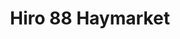 ---
layout: place
title: "Hiro 88 Haymarket"
permalink: /nebraska/lincoln/hiro-88-haymarket.html
stateAbbr: NE
stateName: Nebraska
cityName: Lincoln
seo:
  name: "Hiro 88 Haymarket"
  type: Restaurant
  links: null
description: "Hiro 88 Haymarket serves delicious sushi in Lincoln, Nebraska. Try fresh Japanese dishes for a great dining experience. "
place_id: ChIJfy_dYxy_locRwWgWnYcOg2A
photos:
  - name: >-
      places/ChIJfy_dYxy_locRwWgWnYcOg2A/photos/AeeoHcLYunli0sfRKLh52Omm8bT7xptX67LRuwYIbs0TlKCA0e-V__5dYedyKEMtltuvKkIE3Z7uL54Qg7qy7L0FXtNXwIu72Cnr84VZCahoYT2eY0wv7xB-n3N_vsg_obDXOSJ2XrQduQel5auEj357I6yvQ4ynDEOKLIqPwuvz3U2HuKwQbUKalfm9DHK-xFH-GA1ICYSvDX0mUvotaUkMihM6tCXyceUUwGQg3m1mWCY0bLwZeQsrFErnQqKShsQOaf7MxL9sJXTWTlfDrJVucL8QT-I9oLcxjED26RCmW5_Bzw
    widthPx: 4800
    heightPx: 3200
    authorAttributions:
      - displayName: Hiro 88 Haymarket
        uri: https://maps.google.com/maps/contrib/103041318386016813455
        photoUri: >-
          https://lh3.googleusercontent.com/a-/ALV-UjV5HTPpbe_uJnQVkdwP9A6enGlLSqn7BfutWxwMBl83mDMrJPQ=s100-p-k-no-mo
    flagContentUri: >-
      https://www.google.com/local/imagery/report/?cb_client=maps_api_places.places_api&image_key=!1e10!2sAF1QipMM1LcWIiqoPxMvZMSwy4E4kSmn37AyjUF3P548&hl=en-US
    googleMapsUri: >-
      https://www.google.com/maps/place//data=!3m4!1e2!3m2!1sAF1QipMM1LcWIiqoPxMvZMSwy4E4kSmn37AyjUF3P548!2e10!4m2!3m1!1s0x8796bf1c63dd2f7f:0x60830e879d1668c1
  - name: >-
      places/ChIJfy_dYxy_locRwWgWnYcOg2A/photos/AeeoHcKsHA0l8BSGTHsyk0eeRNBGsODm3RuWG4nMXKJyrHsI42CqL7Tdgz3-BGNbzdAdFax4jpc93U_jj6sVaD9_MbkZJpqGd_TIaQtD_mu1VKbEGGhTugWD3d4EpTTEMljomWgh6DNqXWuMxt2OkaNVXDsg1AFVDnZPsj-ulV1FzdyOG7GNBQTMGplHr7ZP21GHB8Vo3BD6Lr4kteRS3ufVQ9Pp40CeaS_Be3bXxDLDBNyDqcn1z76XucQYdJ_gfpVZMojFSPlAW2Ta_oy6-TQXMG9b-pYwY2SUOgScu0BMx4L-g-5q3jHjUr8F3gFGHHXlAFxa2QU4JmSaPPZi2hsFWb5Djlgum9U-1YhHthrCG6VG5OsTB9zClP6ax-kzsgLTjZMin9Iern8O9FFNYAuyirmnltXCAajP94pbipNbfxutg-QI
    widthPx: 4800
    heightPx: 3599
    authorAttributions:
      - displayName: Miranda Zenya Garza
        uri: https://maps.google.com/maps/contrib/107082134425048623538
        photoUri: >-
          https://lh3.googleusercontent.com/a-/ALV-UjU3t3STFBn4ajvSNORPtAHLcYO-az9UQZeWVrkb_3bFg2c91qnV=s100-p-k-no-mo
    flagContentUri: >-
      https://www.google.com/local/imagery/report/?cb_client=maps_api_places.places_api&image_key=!1e10!2sCIHM0ogKEICAgICW8pO_qAE&hl=en-US
    googleMapsUri: >-
      https://www.google.com/maps/place//data=!3m4!1e2!3m2!1sCIHM0ogKEICAgICW8pO_qAE!2e10!4m2!3m1!1s0x8796bf1c63dd2f7f:0x60830e879d1668c1
  - name: >-
      places/ChIJfy_dYxy_locRwWgWnYcOg2A/photos/AeeoHcL9uFWcaOW8tMLlXGi-BHVjA4y7bJdjSL9aGUZwYbC3Sn5RazLcOHe3o_a65UJj7m9ZLzaHs45dB3gkvMHda4tgWPILV5bs1pRf_YSfHB4dVNuv75alEqz9t4s8YYx1DFEj9qgInQjubp0hYtOAvG8EV-ICxzcIj3srBJ7yivuBuoEiSM1rzNWcbgJpfU6fNYDI1KwfI03qQhc9BrXQX6vXKrUQlAAYf213CVvf4ND5I3pz9_mwhX2Rpw2B1fgns8b1fpBqJWeH5CM5YUGvIxCDLvEpj3NS9CfVEg-Xu5fY3A
    widthPx: 1350
    heightPx: 874
    authorAttributions:
      - displayName: Hiro 88 Haymarket
        uri: https://maps.google.com/maps/contrib/103041318386016813455
        photoUri: >-
          https://lh3.googleusercontent.com/a-/ALV-UjV5HTPpbe_uJnQVkdwP9A6enGlLSqn7BfutWxwMBl83mDMrJPQ=s100-p-k-no-mo
    flagContentUri: >-
      https://www.google.com/local/imagery/report/?cb_client=maps_api_places.places_api&image_key=!1e10!2sAF1QipOv4FOypSW9lpfDdWc7yQ4_O2M_GcAo2sN7IOF0&hl=en-US
    googleMapsUri: >-
      https://www.google.com/maps/place//data=!3m4!1e2!3m2!1sAF1QipOv4FOypSW9lpfDdWc7yQ4_O2M_GcAo2sN7IOF0!2e10!4m2!3m1!1s0x8796bf1c63dd2f7f:0x60830e879d1668c1
  - name: >-
      places/ChIJfy_dYxy_locRwWgWnYcOg2A/photos/AeeoHcJ0LRJzV0LexxYpJEwsaYNurofCUQt3n5FnPv2qS3Y3qm7UEzxZJ0dify3s8ffusFhxPyJk5LppVVa5eLZYfCZELYYCVke5k6rZaVRMuBHijKGR62-nHgHHiOYr0xGS3mQV4vki6SnZnIObtByx95vYcXekfrtMCbi_xDHE9TgTkB5l8Bv_ezbxdtQbvB4u6jBMLGh_Q5yJYBCbXLQY2IR5pFqCDpENiM0Pz5d1Rc99SnXwBMYh3rrrG0dgAhyWUtIZD-p1RgWDaMnmIJLsTBhsbWz3Lw67PyPgkCHwC_6Rvh8G0GGSWYYEB9UPCZ79dihGBMVp5G37z9MxQEmg2PjZFqwMVXj_ordTpEXc4e8pYTO4Hk9cLVs1UaL6OQJCAV_2CpKQGeLCgTJL0eosBJVD59KdTwgsN3vjQRRCxhM
    widthPx: 4800
    heightPx: 3600
    authorAttributions:
      - displayName: Tiffany Pham
        uri: https://maps.google.com/maps/contrib/109846256065117264651
        photoUri: >-
          https://lh3.googleusercontent.com/a-/ALV-UjVTKPrm2Jwvvjp_bhRbMjQGlANnOgnrzmJOSAoQr5mTWrJMHVwb=s100-p-k-no-mo
    flagContentUri: >-
      https://www.google.com/local/imagery/report/?cb_client=maps_api_places.places_api&image_key=!1e10!2sCIHM0ogKEICAgICjvta4GA&hl=en-US
    googleMapsUri: >-
      https://www.google.com/maps/place//data=!3m4!1e2!3m2!1sCIHM0ogKEICAgICjvta4GA!2e10!4m2!3m1!1s0x8796bf1c63dd2f7f:0x60830e879d1668c1
  - name: >-
      places/ChIJfy_dYxy_locRwWgWnYcOg2A/photos/AeeoHcLcAaY7iER7aqNA_MlDjXGZasBtCXSaKU-Vf3kZ8kx0EV8PAXhp_LB28TU1HBcBCZYSMHqgjqGcIATMJxU2w8h5ObXCQMoFDgpX5M9iXMKP0FSKPJuhTxHOyg9BALw_hT6jH5lQMtntQRO5o7inmAhicPl_98rkKqIAot7Kbp5gChzc4IunggmaJuSTVLN0LMuonNm8901F17fHWtixYI7ncBZYhyoegV3OD10_G-ZYXrMUTuBPqnmWElBeqQJ9R6LAmiU8wAvH1oCidPeVYSZUbs7rJD6r-w_G9ZTpXSoUbEX_-3LLRpq0oL9qGCcEvpalMhdWaUAA--GxF4L3kK7GAW80JpY3AJ7TYI_eZ-W3DmsV4HVA49mPALupfYLXwcWQmfWDYLCXe4hcOxo84vxlAFQTFMJnapACbfe5XCxXAm4
    widthPx: 4032
    heightPx: 3024
    authorAttributions:
      - displayName: Private Reviewer
        uri: https://maps.google.com/maps/contrib/115645967515590346282
        photoUri: >-
          https://lh3.googleusercontent.com/a-/ALV-UjVyyOjgFIwvip-eCjdTqOhCWrFbEjcZEMp47I6c9oZMNEuyjFqu0A=s100-p-k-no-mo
    flagContentUri: >-
      https://www.google.com/local/imagery/report/?cb_client=maps_api_places.places_api&image_key=!1e10!2sCIHM0ogKEICAgIDErPrtvgE&hl=en-US
    googleMapsUri: >-
      https://www.google.com/maps/place//data=!3m4!1e2!3m2!1sCIHM0ogKEICAgIDErPrtvgE!2e10!4m2!3m1!1s0x8796bf1c63dd2f7f:0x60830e879d1668c1
  - name: >-
      places/ChIJfy_dYxy_locRwWgWnYcOg2A/photos/AeeoHcJidCUPy0rqSukkyf5x6Sxd7_WctchNrWPHvIUI6-tra8IBTzNxoyswngcnG0Vw78vya__euV_Koj8k6lCvatvS6OC5nInvOKKzUBa4MWeQIUWvzrKxaMFO2U4_0jTvYRk6X9HXpIehWzsKXR6fpsYkU-99qBuaB6akHWmg3YXsGycxtihJ3wgvHJ0wimvtaCZ_R-qkB0Geh_BIP6nLUiTbikc4NVIucHYMqvmFfFVU0NTDwH3WepuzHeOdCT_LFNPe7Ek86mcYE3TnIScEyfh3M7-_CqUC2bE_7Pk3OthvGQ
    widthPx: 4800
    heightPx: 3200
    authorAttributions:
      - displayName: Hiro 88 Haymarket
        uri: https://maps.google.com/maps/contrib/103041318386016813455
        photoUri: >-
          https://lh3.googleusercontent.com/a-/ALV-UjV5HTPpbe_uJnQVkdwP9A6enGlLSqn7BfutWxwMBl83mDMrJPQ=s100-p-k-no-mo
    flagContentUri: >-
      https://www.google.com/local/imagery/report/?cb_client=maps_api_places.places_api&image_key=!1e10!2sAF1QipONPMih8fN0KFyDR2ULhkHFWtcFJg5FuhL1rkpK&hl=en-US
    googleMapsUri: >-
      https://www.google.com/maps/place//data=!3m4!1e2!3m2!1sAF1QipONPMih8fN0KFyDR2ULhkHFWtcFJg5FuhL1rkpK!2e10!4m2!3m1!1s0x8796bf1c63dd2f7f:0x60830e879d1668c1
  - name: >-
      places/ChIJfy_dYxy_locRwWgWnYcOg2A/photos/AeeoHcIGVEardniIClsTX9h5uZfhdcQ5Iicb5_mtGI_YUZ1ntZbeQfZQCl0ibQvw_qqtnS4gs3IBHITSRKT9D8RZ4lRg6hZ4aF97o5FebceZLtK1d-WR8y0MrgL01SeNlvT4FYbwCLaQ83f3dbM9xRwuVQ2sqoSuMUEmoQ1pT5N6J_4FdjZ5VHByYShv0qdTmWQb88nXRckGj7xH_-XYGDFpNXjhClDb0Jhy9rdrer3k7GnaMJ394nNC70hu-4hAm1V6QzUZ33EdeGkbM_LWKX30TCsoBTrDEzQ3B1HbIRHTJADY6UekLcKt7r2Gd26tyex-Q7Zt2zFMLnKKQ4lxgImw_av9kcqCytjvjDcebbfXW0fq4lszae2akVpvpvQRdQvTtFGNdvyIyPPIzs7ZO8hNoF36wCYCLWJvRfuZ2rhi3pIVXQ
    widthPx: 4000
    heightPx: 3000
    authorAttributions:
      - displayName: Richard Westling
        uri: https://maps.google.com/maps/contrib/104811813660023081351
        photoUri: >-
          https://lh3.googleusercontent.com/a-/ALV-UjXtuEIunWfsX46H45nhS0ZBAhhBKWLWDXR0tikEgKhiSzbSsCLa=s100-p-k-no-mo
    flagContentUri: >-
      https://www.google.com/local/imagery/report/?cb_client=maps_api_places.places_api&image_key=!1e10!2sCIHM0ogKEICAgIDe69i3Ag&hl=en-US
    googleMapsUri: >-
      https://www.google.com/maps/place//data=!3m4!1e2!3m2!1sCIHM0ogKEICAgIDe69i3Ag!2e10!4m2!3m1!1s0x8796bf1c63dd2f7f:0x60830e879d1668c1
  - name: >-
      places/ChIJfy_dYxy_locRwWgWnYcOg2A/photos/AeeoHcIbNJHKjjE5eKfh--QrH2t2h3vmY8dRdwOzFvRjKjwDulJhCHvTBJUDCYe9ibZQ7_oxMPKjAQFtzpZcpc5_z_L4ruKxBwaxmb3wemzbHbHdwk7hyqXXaW5EJkyPH2LQMk4U0UQPrYBche6p4ZZ_g_1412qPUNXQLWnRifO8aBVIs79ZtecRYp4w2ZyZjHuS-OPAfloFFv_ariZeJTEGMO53Fw42eoHgJhxtcK38PuZ3gvAinepUDwO0ngjlVeoZ9swZmTHboBh_z7SoS78gow4kjLybLF4A1IL9KJXoe4cpbpTSasQUdLnXwrfHrEaT6ipWrO744u2Id41TSl6yNh9LpDGZHuMLCJSpHnQW7wv7b4nRPeOwUehQnZETWRQkwAXIHNea6GIu-R0RSwkMtAPWIdMgSfjS8gNmgTrYJpLQn46H
    widthPx: 4000
    heightPx: 3000
    authorAttributions:
      - displayName: Richard Westling
        uri: https://maps.google.com/maps/contrib/104811813660023081351
        photoUri: >-
          https://lh3.googleusercontent.com/a-/ALV-UjXtuEIunWfsX46H45nhS0ZBAhhBKWLWDXR0tikEgKhiSzbSsCLa=s100-p-k-no-mo
    flagContentUri: >-
      https://www.google.com/local/imagery/report/?cb_client=maps_api_places.places_api&image_key=!1e10!2sCIHM0ogKEICAgIDe69i3ygE&hl=en-US
    googleMapsUri: >-
      https://www.google.com/maps/place//data=!3m4!1e2!3m2!1sCIHM0ogKEICAgIDe69i3ygE!2e10!4m2!3m1!1s0x8796bf1c63dd2f7f:0x60830e879d1668c1
  - name: >-
      places/ChIJfy_dYxy_locRwWgWnYcOg2A/photos/AeeoHcLZeX4srNp44nQmfDZgIFG2iQ96oMtGfDJ3LbkKsVvoNmLMjH711bUlkTv3MY4iLOwqMtSqTLX523_T1eUbuX00na32F6T_9GIIhbtJjA92xd6rfARv4WjAe66nIKOHNUDmfvVHx48LX0AEyiYmK7ap0gapFBIV50rL0rVWkKpB1r9_jy4rp1g2Z0V4CX8RHRo9O-k-GoAnITTyluPepLfHYfxHQEJTbI44Zq7znGj41jyuV8dC3QVg_wcOxn5Y0rICMF95Pmh1ZquYf0pS_Mhnjn2MsuX8Inrkj-kd9k_JTtQLAibgOtPekRMABYpT0VNq-B8xoqquzo54W2dsD4Mql8MbApZZv3ucU1ZIYnEgPv_fTO8yD-q8QKriW2Pnar964uxZtwBn-3mOBTuVEH2TSl3BaR4tClJWMaLQRcL529yO
    widthPx: 4048
    heightPx: 3036
    authorAttributions:
      - displayName: Krista Daly
        uri: https://maps.google.com/maps/contrib/115613349625671322516
        photoUri: >-
          https://lh3.googleusercontent.com/a-/ALV-UjXnhpr7U2ZbxPUreUoP4vydt4rk8do9w3xIWk7NltcOl19E2Q9u0A=s100-p-k-no-mo
    flagContentUri: >-
      https://www.google.com/local/imagery/report/?cb_client=maps_api_places.places_api&image_key=!1e10!2sCIHM0ogKEICAgICEuf3z2wE&hl=en-US
    googleMapsUri: >-
      https://www.google.com/maps/place//data=!3m4!1e2!3m2!1sCIHM0ogKEICAgICEuf3z2wE!2e10!4m2!3m1!1s0x8796bf1c63dd2f7f:0x60830e879d1668c1
  - name: >-
      places/ChIJfy_dYxy_locRwWgWnYcOg2A/photos/AeeoHcKx2Q11Vj2-ygdLxldfHluyEDcWNJKd7XMq63DgH6V7RySu09c3zYYMALUIuE5kjanzAzNPEArzypxnS8B1bLpWOTmtW96Y5smxT2JKlC0314U0lKB0X3RM9L4A5pjeFeG1dra_UxWnFqWFuA1or8qef9v38gcC2P8gbgJgo7c9dKDAbhPnuNfvKOkvNeF5UwUlJb7i5Bd5JFjNOmVq9Fe8QOXI_hZZRj8jOY4dFc6wHgVcz723CIbnJDP43v-ms2s1aVidSoM_u8255HOixG7qqC7UuDDNDF5PGrGD2mOLhoQD8Na8nJ_DkLU3mwK73rKWY4SoWolmMuSMIk2wpAQmx7sH7zXegGEHyOl9QaGHRlwC5QSHPDkeo4_dYq0mpAS0xEovVasuxy7Iz2BV9J7Z0Dpyz9UCFTz-PB7kDQU8ag
    widthPx: 1920
    heightPx: 1080
    authorAttributions:
      - displayName: Nali Yan
        uri: https://maps.google.com/maps/contrib/114218718670047260780
        photoUri: >-
          https://lh3.googleusercontent.com/a-/ALV-UjUxHAbqxem_3n6kZLi550-N_IQE3t5EGWPquRYTy9MivDsaJRtk=s100-p-k-no-mo
    flagContentUri: >-
      https://www.google.com/local/imagery/report/?cb_client=maps_api_places.places_api&image_key=!1e10!2sCIHM0ogKEICAgIDE8r6gMA&hl=en-US
    googleMapsUri: >-
      https://www.google.com/maps/place//data=!3m4!1e2!3m2!1sCIHM0ogKEICAgIDE8r6gMA!2e10!4m2!3m1!1s0x8796bf1c63dd2f7f:0x60830e879d1668c1
address: '601 R St #100, Lincoln, NE 68508, USA'
street: '601 R St #100'
city: Lincoln
state: NE
zip: '68508'
country: USA
neighborhood: null
latitude: '40.816498'
longitude: '-96.712128'
accessibility_options:
  wheelchairAccessibleParking: true
  wheelchairAccessibleEntrance: true
  wheelchairAccessibleRestroom: true
  wheelchairAccessibleSeating: true
business_status: OPERATIONAL
name: Hiro 88 Haymarket
google_maps_links:
  directionsUri: >-
    https://www.google.com/maps/dir//''/data=!4m7!4m6!1m1!4e2!1m2!1m1!1s0x8796bf1c63dd2f7f:0x60830e879d1668c1!3e0
  placeUri: https://maps.google.com/?cid=6954418225209043137
  writeAReviewUri: >-
    https://www.google.com/maps/place//data=!4m3!3m2!1s0x8796bf1c63dd2f7f:0x60830e879d1668c1!12e1
  reviewsUri: >-
    https://www.google.com/maps/place//data=!4m4!3m3!1s0x8796bf1c63dd2f7f:0x60830e879d1668c1!9m1!1b1
  photosUri: >-
    https://www.google.com/maps/place//data=!4m3!3m2!1s0x8796bf1c63dd2f7f:0x60830e879d1668c1!10e5
primary_type: Sushi Restaurant
opening_hours:
  regular: null
  current: null
secondary_opening_hours:
  regular:
    weekdayDescriptions: null
    type: null
  current:
    weekdayDescriptions: null
    type: null
phone: null
price_level: null
price_range: null
rating: null
rating_count: 0
website: null
reviews: null
parking_options: null
payment_options: null
allow_dogs: null
curbside_pickup: null
delivery: null
dine_in: null
good_for_children: null
good_for_groups: null
good_for_sports: null
live_music: null
menu_for_children: null
outdoor_seating: null
reservable: null
restroom: null
serves_beer: null
serves_breakfast: null
serves_brunch: null
serves_cocktails: null
serves_coffee: null
serves_dinner: null
serves_dessert: null
serves_lunch: null
serves_vegetarian_food: null
serves_wine: null
takeout: null
summary: null

---
